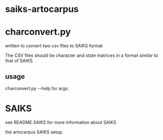 saiks-artocarpus
================

# charconvert.py
written to convert two csv files to SAIKS format

The CSV files should be character and state matrices in a format similar
to that of SAIKS.

## usage

charconvert.py --help for args.


# SAIKS
see README.SAIKS for more information about SAIKS

the artocarpus SAIKS setup. 
